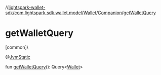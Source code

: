 //[lightspark-wallet-sdk](../../../../index.md)/[com.lightspark.sdk.wallet.model](../../index.md)/[Wallet](../index.md)/[Companion](index.md)/[getWalletQuery](get-wallet-query.md)

# getWalletQuery

[common]\

@[JvmStatic](https://kotlinlang.org/api/latest/jvm/stdlib/kotlin.jvm/-jvm-static/index.html)

fun [getWalletQuery](get-wallet-query.md)(): Query&lt;[Wallet](../index.md)&gt;
